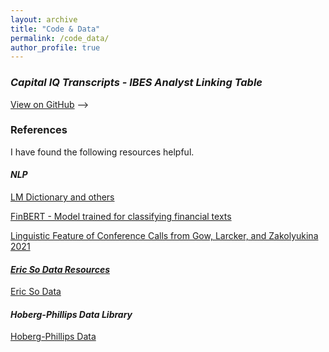 ```yaml
---
layout: archive
title: "Code & Data"
permalink: /code_data/
author_profile: true
---
```


### *Capital IQ Transcripts - IBES Analyst Linking Table*

<a href="https://github.com/j4ffle/CapIQ_IBES_Match" target="_blank">View on GitHub</a>
-->
<!-- [Download]() -->

### References

I have found the following resources helpful.

#### *NLP*

<a href="https://sraf.nd.edu/" target="_blank">LM Dictionary and others</a>

<a href="https://huggingface.co/yiyanghkust" target="_blank">FinBERT - Model trained for classifying financial texts

<a href="https://github.com/iangow/ling_features" target="_blank">Linguistic Feature of Conference Calls from Gow, Larcker, and Zakolyukina 2021

#### *Eric So Data Resources*

<a href="https://mitmgmtfaculty.mit.edu/eso/data-library/" target="_blank">Eric So Data</a>

#### *Hoberg-Phillips Data Library*
<a href="https://hobergphillips.tuck.dartmouth.edu/" target="_blank">Hoberg-Phillips Data</a>